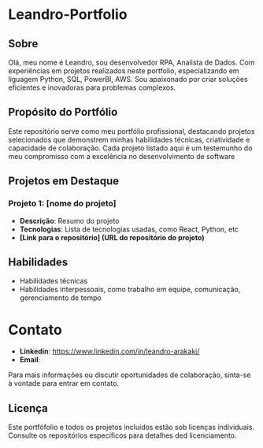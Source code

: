 # Leandro-Portfolio

## Sobre

Olá, meu nome é Leandro, sou desenvolvedor RPA, Analista de Dados. Com experiências em projetos realizados neste portfolio, especializando em liguagem Python, SQL, PowerBI, AWS. Sou apaixonado por criar soluções eficientes e inovadoras para problemas complexos.

## Propósito do Portfólio

Este repositório serve como meu portfólio profissional, destacando projetos selecionados que demonstrem minhas habilidades técnicas, criatividade e capacidade de colaboração. Cada projeto listado aqui é um testemunho do meu compromisso com a excelência no desenvolvimento de software

## Projetos em Destaque

### Projeto 1: [nome do projeto]

- **Descrição**: Resumo do projeto
- **Tecnologias**: Lista de tecnologias usadas, como React, Python, etc
- **[Link para o repositório] (URL do repositório do projeto)**


## Habilidades

- Habilidades técnicas
- Habilidades interpessoais, como trabalho em equipe, comunicação, gerenciamento de tempo

# Contato
- **Linkedin**: https://www.linkedin.com/in/leandro-arakaki/
- **Email**:

Para mais informações ou discutir oportunidades de colaboração, sinta-se à vontade para entrar em contato.

## Licença

Este portfófolio e todos os projetos incluídos estão sob licenças individuais. Consulte os repositórios específicos para detalhes ded licenciamento.

